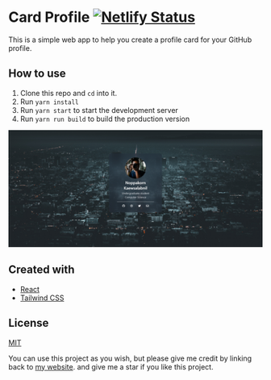 # Card Profile [![Netlify Status](https://api.netlify.com/api/v1/badges/86d84ceb-5c76-46f6-bfc1-d1bc7076554d/deploy-status)](https://app.netlify.com/sites/grumpy-cardprofile/deploys)

This is a simple web app to help you create a profile card for your GitHub profile.

## How to use

1. Clone this repo and `cd` into it.
2. Run `yarn install`
3. Run `yarn start` to start the development server
4. Run `yarn run build` to build the production version

![Card](./thumnail/thumbnail-card.png)

## Created with

-   [React](https://reactjs.org/)
-   [Tailwind CSS](https://tailwindcss.com/)

## License

[MIT](LICENSE)

You can use this project as you wish, but please give me credit by linking back to [my website](https://pun-grumpy.vercel.app). and give me a star if you like this project.
